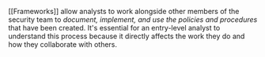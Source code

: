 [[Frameworks]] allow analysts to work alongside other members of the security team to *document, implement, and use the policies and procedures* that have been created. It's essential for an entry-level analyst to understand this process because it directly affects the work they do and how they collaborate with others.